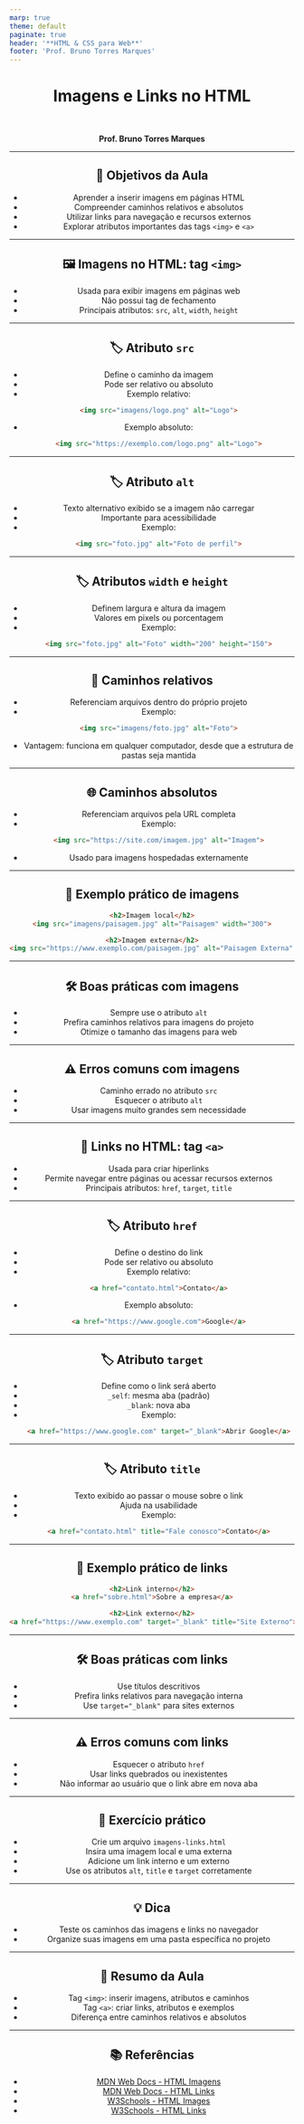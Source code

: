```yaml
--- 
marp: true
theme: default
paginate: true
header: '**HTML & CSS para Web**'
footer: 'Prof. Bruno Torres Marques'
---
```


<center>

# Imagens e Links no HTML  

<br>

**Prof. Bruno Torres Marques**

---

## 🎯 Objetivos da Aula

- Aprender a inserir imagens em páginas HTML  
- Compreender caminhos relativos e absolutos  
- Utilizar links para navegação e recursos externos  
- Explorar atributos importantes das tags `<img>` e `<a>`

---

## 🖼️ Imagens no HTML: tag `<img>`

- Usada para exibir imagens em páginas web  
- Não possui tag de fechamento  
- Principais atributos: `src`, `alt`, `width`, `height`

---

## 🏷️ Atributo `src`

- Define o caminho da imagem  
- Pode ser relativo ou absoluto  
- Exemplo relativo:  
  ```html
  <img src="imagens/logo.png" alt="Logo">
  ```
- Exemplo absoluto:  
  ```html
  <img src="https://exemplo.com/logo.png" alt="Logo">
  ```

---

## 🏷️ Atributo `alt`

- Texto alternativo exibido se a imagem não carregar  
- Importante para acessibilidade  
- Exemplo:  
  ```html
  <img src="foto.jpg" alt="Foto de perfil">
  ```

---

## 🏷️ Atributos `width` e `height`

- Definem largura e altura da imagem  
- Valores em pixels ou porcentagem  
- Exemplo:  
  ```html
  <img src="foto.jpg" alt="Foto" width="200" height="150">
  ```

---

## 📁 Caminhos relativos

- Referenciam arquivos dentro do próprio projeto  
- Exemplo:  
  ```html
  <img src="imagens/foto.jpg" alt="Foto">
  ```
- Vantagem: funciona em qualquer computador, desde que a estrutura de pastas seja mantida

---

## 🌐 Caminhos absolutos

- Referenciam arquivos pela URL completa  
- Exemplo:  
  ```html
  <img src="https://site.com/imagem.jpg" alt="Imagem">
  ```
- Usado para imagens hospedadas externamente

---

## 🧩 Exemplo prático de imagens

```html
<h2>Imagem local</h2>
<img src="imagens/paisagem.jpg" alt="Paisagem" width="300">

<h2>Imagem externa</h2>
<img src="https://www.exemplo.com/paisagem.jpg" alt="Paisagem Externa" width="300">
```

---

## 🛠️ Boas práticas com imagens

- Sempre use o atributo `alt`  
- Prefira caminhos relativos para imagens do projeto  
- Otimize o tamanho das imagens para web

---

## ⚠️ Erros comuns com imagens

- Caminho errado no atributo `src`  
- Esquecer o atributo `alt`  
- Usar imagens muito grandes sem necessidade

---

## 🔗 Links no HTML: tag `<a>`

- Usada para criar hiperlinks  
- Permite navegar entre páginas ou acessar recursos externos  
- Principais atributos: `href`, `target`, `title`

---

## 🏷️ Atributo `href`

- Define o destino do link  
- Pode ser relativo ou absoluto  
- Exemplo relativo:  
  ```html
  <a href="contato.html">Contato</a>
  ```
- Exemplo absoluto:  
  ```html
  <a href="https://www.google.com">Google</a>
  ```

---

## 🏷️ Atributo `target`

- Define como o link será aberto  
- `_self`: mesma aba (padrão)  
- `_blank`: nova aba  
- Exemplo:  
  ```html
  <a href="https://www.google.com" target="_blank">Abrir Google</a>
  ```

---

## 🏷️ Atributo `title`

- Texto exibido ao passar o mouse sobre o link  
- Ajuda na usabilidade  
- Exemplo:  
  ```html
  <a href="contato.html" title="Fale conosco">Contato</a>
  ```

---

## 🧩 Exemplo prático de links

```html
<h2>Link interno</h2>
<a href="sobre.html">Sobre a empresa</a>

<h2>Link externo</h2>
<a href="https://www.exemplo.com" target="_blank" title="Site Externo">Visite nosso site</a>
```

---

## 🛠️ Boas práticas com links

- Use títulos descritivos  
- Prefira links relativos para navegação interna  
- Use `target="_blank"` para sites externos

---

## ⚠️ Erros comuns com links

- Esquecer o atributo `href`  
- Usar links quebrados ou inexistentes  
- Não informar ao usuário que o link abre em nova aba

---

## 📝 Exercício prático

- Crie um arquivo `imagens-links.html`  
- Insira uma imagem local e uma externa  
- Adicione um link interno e um externo  
- Use os atributos `alt`, `title` e `target` corretamente

---

## 💡 Dica

- Teste os caminhos das imagens e links no navegador  
- Organize suas imagens em uma pasta específica no projeto

---

## 🏁 Resumo da Aula

- Tag `<img>`: inserir imagens, atributos e caminhos  
- Tag `<a>`: criar links, atributos e exemplos  
- Diferença entre caminhos relativos e absolutos

---

## 📚 Referências

- [MDN Web Docs - HTML Imagens](https://developer.mozilla.org/pt-BR/docs/Web/HTML/Element/img)
- [MDN Web Docs - HTML Links](https://developer.mozilla.org/pt-BR/docs/Web/HTML/Element/a)
- [W3Schools - HTML Images](https://www.w3schools.com/html/html_images.asp)
- [W3Schools - HTML Links](https://www.w3schools.com/html/html_links.asp)